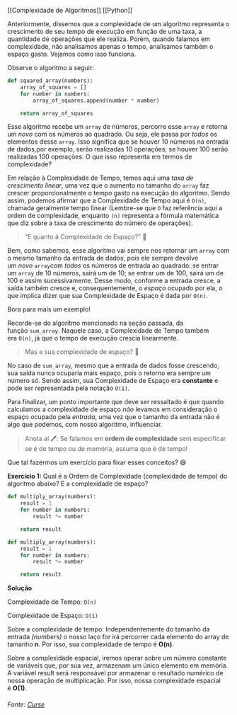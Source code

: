 [[Complexidade de Algoritmos]]
[[Python]]

Anteriormente, dissemos que a complexidade de um algoritmo representa o crescimento de seu tempo de execução em função de uma taxa, a quantidade de operações que ele realiza. Porém, quando falamos em complexidade, não analisamos apenas o tempo, analisamos também o espaço gasto. Vejamos como isso funciona.

Observe o algoritmo a seguir:

```python
def squared_array(numbers):
    array_of_squares = []
    for number in numbers:
        array_of_squares.append(number * number)

    return array_of_squares
```

Esse algoritmo recebe um `array` de números, percorre esse `array` e retorna um _novo_ com os números ao quadrado. Ou seja, ele passa por _todos_ os elementos desse `array`. Isso significa que se houver 10 números na entrada de dados,por exemplo, serão realizadas 10 operações; se houver 100 serão realizadas 100 operações. O que isso representa em termos de complexidade?

Em relação à Complexidade de Tempo, temos aqui uma _taxa de crescimento linear_, uma vez que o aumento no tamanho do `array` faz crescer proporcionalmente o tempo gasto na execução do algoritmo. Sendo assim, podemos afirmar que a Complexidade de Tempo aqui é `O(n)`, chamada geralmente tempo linear (Lembre-se que `O` faz referência aqui a ordem de complexidade, enquanto `(n)` representa a fórmula matemática que diz sobre a taxa de crescimento do número de operações).

> “E quanto à Complexidade de Espaço?” 🤔

Bem, como sabemos, esse algoritmo vai sempre nos retornar um `array` com o mesmo tamanho da entrada de dados, pois ele sempre devolve um _novo_ `array`com _todos_ os números de entrada ao quadrado: se entrar um `array` de 10 números, sairá um de 10; se entrar um de 100, sairá um de 100 e assim sucessivamente. Desse modo, conforme a entrada cresce, a saída também cresce e, consequentemente, o _espaço_ ocupado por ela, o que implica dizer que sua Complexidade de Espaço é dada por `O(n)`.

Bora para mais um exemplo!

Recorde-se do algoritmo mencionado na seção passada, da função `sum_array`. Naquele caso, a Complexidade de Tempo também era `O(n)`, já que o tempo de execução crescia linearmente.

> Mas e sua complexidade de espaço? 🤔

No caso de `sum_array`, mesmo que a entrada de dados fosse crescendo, sua saída nunca ocuparia mais espaço, pois o retorno era sempre um número só. Sendo assim, sua Complexidade de Espaço era **constante** e pode ser representada pela notação `O(1)`.

Para finalizar, um ponto importante que deve ser ressaltado é que quando calculamos a complexidade de espaço _não_ levamos em consideração o espaço ocupado pela _entrada_, uma vez que o tamanho da entrada não é algo que podemos, com nosso algoritmo, influenciar.

> Anota aí 🖊: Se falamos em **ordem de complexidade** sem especificar se é de tempo ou de memória, assuma que é de tempo!

Que tal fazermos um exercício para fixar esses conceitos? 😄

**Exercício 1:** Qual é a Ordem de Complexidade (complexidade de tempo) do algoritmo abaixo? E a complexidade de espaço?

```python
def multiply_array(numbers):
    result = 1
    for number in numbers:
        result *= number

    return result
```




```python
def multiply_array(numbers):
    result = 1
    for number in numbers:
        result *= number

    return result
```

**Solução**

Complexidade de Tempo: `O(n)`

Complexidade de Espaço: `O(1)`

Sobre a complexidade de tempo: Independentemente do tamanho da entrada _(numbers)_ o nosso laço for irá percorrer cada elemento do array de tamanho **n**. Por isso, sua complexidade de tempo é **O(n)**.

Sobre a complexidade espacial, iremos operar sobre um número constante de variáveis que, por sua vez, armazenam um único elemento em memória. A variável result será responsável por armazenar o resultado numérico de nossa operação de multiplicação. Por isso, nossa complexidade espacial é **O(1)**.

###### Fonte: [Curse](https://app.betrybe.com/learn/course/5e938f69-6e32-43b3-9685-c936530fd326/module/290e715d-73e3-4b2d-a3c7-4fe113474070/section/1e72f959-dcab-4e2d-948b-6f6e5aef58ab/day/cb6a6831-db64-41b7-9197-6656dc970b75/lesson/bfaa031d-3290-4fbe-99da-0bda22587926)

